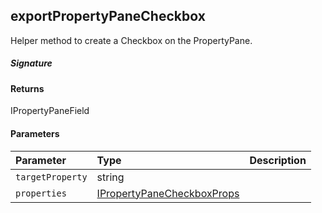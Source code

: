 ## exportPropertyPaneCheckbox

Helper method to create a Checkbox on the PropertyPane.

##### Signature

#### Returns
IPropertyPaneField<IPropertyPaneCheckboxProps>

#### Parameters


| Parameter	   | Type    | Description |
|:-------------|:---------------|:------------|
| `targetProperty`    | string |  |
| `properties`    | [IPropertyPaneCheckboxProps](IPropertyPaneCheckboxProps.md) |  |

